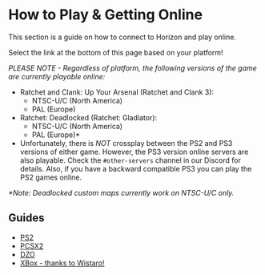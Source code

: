 # How to Play & Getting Online

This section is a guide on how to connect to Horizon and play online. 

Select the link at the bottom of this page based on your platform!

_PLEASE NOTE - Regardless of platform, the following versions of the game are currently playable online:_
- Ratchet and Clank: Up Your Arsenal (Ratchet and Clank 3):
  - NTSC-U/C (North America)
  - PAL (Europe)
- Ratchet: Deadlocked (Ratchet: Gladiator):
  - NTSC-U/C (North America)
  - PAL (Europe)*
- Unfortunately, there is _NOT_ crossplay between the PS2 and PS3 versions of either game. However, the PS3 version online servers are also playable. Check the `#other-servers` channel in our Discord for details. Also, if you have a backward compatible PS3 you can play the PS2 games online.

_*Note: Deadlocked custom maps currently work on NTSC-U/C only._

## Guides

- [PS2](/getting-online/ps2/README.md)
- [PCSX2](/getting-online/pcsx2/README.md)
- [DZO](/getting-online/dzo/README.md)
- [XBox - thanks to Wistaro!](https://docs.google.com/document/d/1U4iAr4z9JvKF8mFsMQMA2556vwzJNoAjkY7tPRE5zvo)
